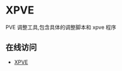 # XPVE 
PVE 调整工具,包含具体的调整脚本和 xpve 程序

## 在线访问
- <a href="https://xpve.404.net.cn/" target="_blank">XPVE</a>